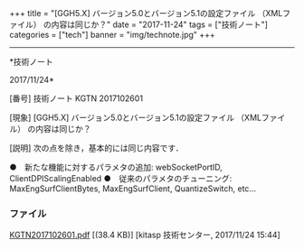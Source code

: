 ﻿+++
title = "[GGH5.X] バージョン5.0とバージョン5.1の設定ファイル （XMLファイル） の内容は同じか？"
date = "2017-11-24"
tags = ["技術ノート"]
categories = ["tech"]
banner = "img/technote.jpg"
+++

-----------------------------------------------------------------------------------------------------------------------------

*技術ノート

2017/11/24*


[番号]
技術ノート KGTN 2017102601

[現象]
[GGH5.X] バージョン5.0とバージョン5.1の設定ファイル （XMLファイル）
の内容は同じか？

[説明]
次の点を除き，基本的には同じ内容です．

●　新たな機能に対するパラメタの追加: webSocketPortID,
ClientDPIScalingEnabled
●　従来のパラメタのチューニング: MaxEngSurfClientBytes,
MaxEngSurfClient, QuantizeSwitch, etc...


### ファイル

 
 


[KGTN2017102601.pdf](http://techreport.kitasp.net/attachments/download/3877/KGTN2017102601.pdf)
 [(38.4 KB)] [kitasp 技術センター, 2017/11/24
15:44]


 


 

